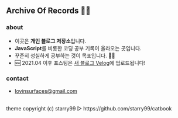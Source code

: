 ## Archive Of Records ✍🏻

### about
- 이곳은 **개인 블로그 저장소**입니다.
- **JavaScript**를 비롯한 코딩 공부 기록이 올라오는 곳입니다.
- 꾸준히 성실하게 공부하는 것이 목표입니다. 💪🏻
- 🆕 2021.04 이후 포스팅은 [새 블로그 Velog](https://velog.io/@recordoflove)에 업로드됩니다!

### contact

- lovinsurfaces@gmail.com

<br>
theme copyright (c) starry99 ▷ https://github.com/starry99/catbook
